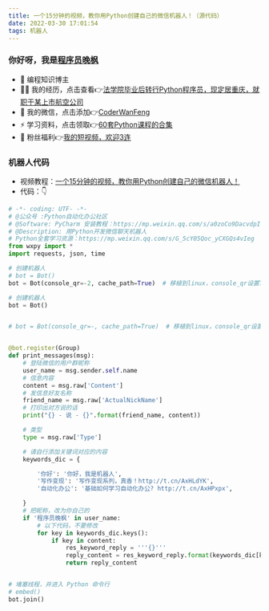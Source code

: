 ```yaml
---
title: 一个15分钟的视频，教你用Python创建自己的微信机器人！（源代码）
date: 2022-03-30 17:01:54
tags: 机器人
---
```


### 你好呀，我是[程序员晚枫](https://mp.weixin.qq.com/s/9hGurnWoFOaNwZKFoK_Vlw)
- 🐧 编程知识博主
- 👨‍💻 我的经历，点击查看👉[法学院毕业后转行Python程序员，现定居重庆，就职于某上市航空公司](https://www.bilibili.com/video/BV1uT4y1i7J8)
- 💬 我的微信，点击添加👉[CoderWanFeng](https://mp.weixin.qq.com/s/dAm2B09i2ZaqCwhwP-AEdQ)
- ⚡ 学习资料，点击领取👉[60套Python课程的合集](http://www.python4office.cn/vedio-course/)
- 🎁 粉丝福利👉[我的短视频，欢迎3连](https://space.bilibili.com/1989702333)



### 机器人代码



- 视频教程：[一个15分钟的视频，教你用Python创建自己的微信机器人！](https://www.bilibili.com/video/BV11L411L7oi)
- 代码：👇

<!-- more -->



```python
# -*- coding: UTF- -*-
# @公众号 :Python自动化办公社区
# @Software: PyCharm 安装教程：https://mp.weixin.qq.com/s/a0zoCo9DacvdpIoz1LEN3Q
# @Description: 用Python开发微信聊天机器人
# Python全套学习资源：https://mp.weixin.qq.com/s/G_5cY05Qoc_yCXGQs4vIeg
from wxpy import *
import requests, json, time

# 创建机器人
# bot = Bot()
bot = Bot(console_qr=-2, cache_path=True)  # 移植到linux，console_qr设置True和2都无法扫描登录,设置-之后正常登录。

# 创建机器人
bot = Bot()


# bot = Bot(console_qr=-, cache_path=True)  # 移植到linux，console_qr设置True和都无法扫描登录,设置-之后正常登录。


@bot.register(Group)
def print_messages(msg):
    # 登陆微信的用户群昵称
    user_name = msg.sender.self.name
    # 信息内容
    content = msg.raw['Content']
    # 发信息好友名称
    friend_name = msg.raw['ActualNickName']
    # 打印出对方说的话
    print("{} - 说 - {}".format(friend_name, content))

    # 类型
    type = msg.raw['Type']

    # 请自行添加关键词对应的内容
    keywords_dic = {

        '你好': '你好，我是机器人',
        '写作变现': '写作变现系列，真香！http://t.cn/AxHLdYK',
        '自动化办公': '基础如何学习自动化办公? http://t.cn/AxHPxpx',

    }
    # 把昵称，改为你自己的
    if '程序员晚枫' in user_name:
        # 以下代码，不要修改
        for key in keywords_dic.keys():
            if key in content:
                res_keyword_reply = '''{}'''
                reply_content = res_keyword_reply.format(keywords_dic[key])
                return reply_content


# 堵塞线程，并进入 Python 命令行
# embed()
bot.join()


```